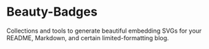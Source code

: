 # Beauty-Badges
Collections and tools to generate beautiful embedding SVGs for your README, Markdown, and certain limited-formatting blog.
